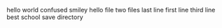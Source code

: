hello world
confused smiley
hello file
two files
last line
first line
third line
best school
save directory
